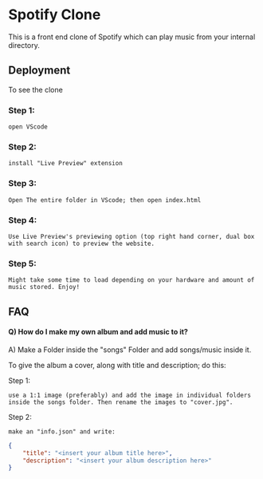 
# Spotify Clone

This is a front end clone of Spotify which can play music from your internal directory.


## Deployment

To see the clone

### Step 1:

```
open VScode
```

### Step 2:

```
install "Live Preview" extension
```

### Step 3:

```
Open The entire folder in VScode; then open index.html
```

### Step 4:

```
Use Live Preview's previewing option (top right hand corner, dual box with search icon) to preview the website.
```

### Step 5:

```
Might take some time to load depending on your hardware and amount of music stored. Enjoy!
```




## FAQ

#### Q) How do I make my own album and add music to it?

A) Make a Folder inside the "songs" Folder and add songs/music inside it.

To give the album a cover, along with title and description; do this:


Step 1:
```
use a 1:1 image (preferably) and add the image in individual folders inside the songs folder. Then rename the images to "cover.jpg".
```

Step 2:
```
make an "info.json" and write:
```
```json
{
    "title": "<insert your album title here>",
    "description": "<insert your album description here>"
}
```

